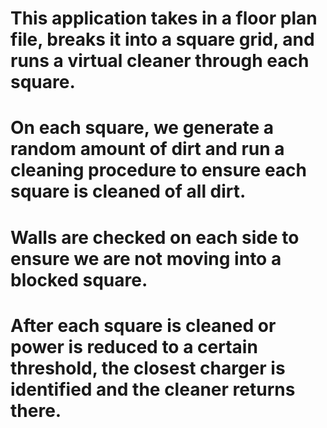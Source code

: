 # This application takes in a floor plan file, breaks it into a square grid, and runs a virtual cleaner through each square.
# On each square, we generate a random amount of dirt and run a cleaning procedure to ensure each square is cleaned of all dirt.
# Walls are checked on each side to ensure we are not moving into a blocked square.
# After each square is cleaned or power is reduced to a certain threshold, the closest charger is identified and the cleaner returns there.

